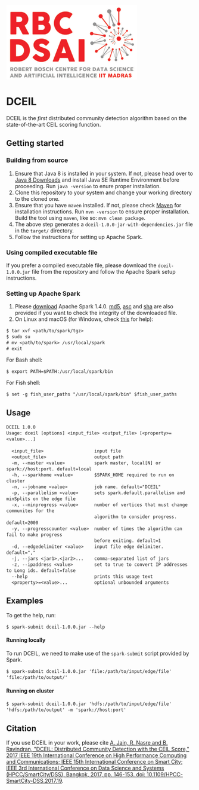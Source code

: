 <a href="https://rbcdsai.iitm.ac.in/"><img title="RBC-DSAI logo" src="https://github.com/RBC-DSAI-IITM/rbc-dsai-iitm.github.io/blob/master/images/logo.jpg" height="200" width="351"></a>

# DCEIL

DCEIL is the *first* distributed community detection algorithm based on the state-of-the-art CEIL scoring function.

## Getting started

### Building from source

1. Ensure that Java 8 is installed in your system. If not, please head over to [Java 8 Downloads](https://www.oracle.com/technetwork/java/javase/downloads/jre8-downloads-2133155.html) and install Java SE Runtime Environment before proceeding. Run `java -version` to enure proper installation.
1. Clone this repository to your system and change your working directory to the cloned one.
2. Ensure that you have `maven` installed. If not, please check [Maven](https://maven.apache.org) for installation instructions. Run `mvn -version` to ensure proper installation. Build the tool using `maven`, like so: `mvn clean package`.
3. The above step generates a `dceil-1.0.0-jar-with-dependencies.jar` file in the `target/` directory.
4. Follow the instructions for setting up Apache Spark.

### Using compiled executable file

If you prefer a compiled executable file, please download the `dceil-1.0.0.jar` file from the repository and follow the Apache Spark setup instructions.

### Setting up Apache Spark

1. Please [download](https://archive.apache.org/dist/spark/spark-1.4.0/spark-1.4.0-bin-hadoop1-scala2.11.tgz) Apache Spark 1.4.0. [md5](https://archive.apache.org/dist/spark/spark-1.4.0/spark-1.4.0-bin-hadoop1-scala2.11.tgz.md5), [asc](https://archive.apache.org/dist/spark/spark-1.4.0/spark-1.4.0-bin-hadoop1-scala2.11.tgz.asc) and [sha](https://archive.apache.org/dist/spark/spark-1.4.0/spark-1.4.0-bin-hadoop1-scala2.11.tgz.sha) are also provided if you want to check the integrity of the downloaded file.
2. On Linux and macOS (for Windows, check [this](https://stackoverflow.com/questions/25481325/how-to-set-up-spark-on-windows) for help):

```
$ tar xvf <path/to/spark/tgz>
$ sudo su
# mv <path/to/spark> /usr/local/spark
# exit
```

For Bash shell:

```
$ export PATH=$PATH:/usr/local/spark/bin
```

For Fish shell:

```
$ set -g fish_user_paths "/usr/local/spark/bin" $fish_user_paths
```

## Usage

```
DCEIL 1.0.0
Usage: dceil [options] <input_file> <output_file> [<property>=<value>...]

  <input_file>                   input file
  <output_file>                  output path
  -m, --master <value>           spark master, local[N] or spark://host:port. default=local
  -h, --sparkhome <value>        $SPARK_HOME required to run on cluster
  -n, --jobname <value>          job name. default="DCEIL"
  -p, --parallelism <value>      sets spark.default.parallelism and minSplits on the edge file
  -x, --minprogress <value>      number of vertices that must change communites for the
                                 algorithm to consider progress. default=2000
  -y, --progresscounter <value>  number of times the algorithm can fail to make progress
                                 before exiting. default=1
  -d, --edgedelimiter <value>    input file edge delimiter. default=","
  -j, --jars <jar1>,<jar2>...    comma-separated list of jars
  -z, --ipaddress <value>        set to true to convert IP addresses to Long ids. default=false
  --help                         prints this usage text
  <property>=<value>...          optional unbounded arguments
```

## Examples

To get the help, run:

```
$ spark-submit dceil-1.0.0.jar --help
```

#### Running locally

To run DCEIL, we need to make use of the `spark-submit` script provided by Spark.

```
$ spark-submit dceil-1.0.0.jar 'file:/path/to/input/edge/file' 'file:/path/to/output/'
```

#### Running on cluster

```
$ spark-submit dceil-1.0.0.jar 'hdfs:/path/to/input/edge/file' 'hdfs:/path/to/output' -m 'spark://host:port' 
```

## Citation

If you use DCEIL in your work, please cite [A. Jain, R. Nasre and B. Ravindran, "DCEIL: Distributed Community Detection with the CEIL Score," 2017 IEEE 19th International Conference on High Performance Computing and Communications; IEEE 15th International Conference on Smart City; IEEE 3rd International Conference on Data Science and Systems (HPCC/SmartCity/DSS), Bangkok, 2017, pp. 146-153.
doi: 10.1109/HPCC-SmartCity-DSS.2017.19](https://doi.org/10.1109/hpcc-smartcity-dss.2017.19).
